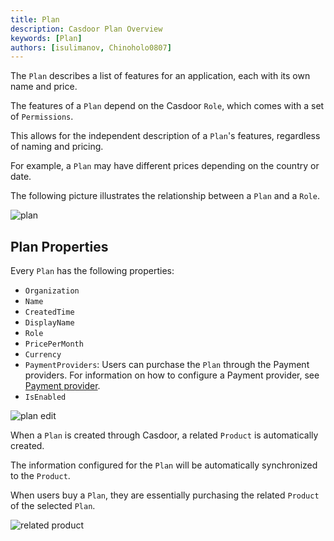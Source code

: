 ```yaml
---
title: Plan
description: Casdoor Plan Overview
keywords: [Plan]
authors: [isulimanov, Chinoholo0807]
---
```


The `Plan` describes a list of features for an application, each with its own name and price.

The features of a `Plan` depend on the Casdoor `Role`, which comes with a set of `Permissions`.

This allows for the independent description of a `Plan`'s features, regardless of naming and pricing.

For example, a `Plan` may have different prices depending on the country or date.

The following picture illustrates the relationship between a `Plan` and a `Role`.

![plan](/img/pricing/plan.png)

## Plan Properties

Every `Plan` has the following properties:

- `Organization`
- `Name`
- `CreatedTime`
- `DisplayName`
- `Role`
- `PricePerMonth`
- `Currency`
- `PaymentProviders`: Users can purchase the `Plan` through the Payment providers. For information on how to configure a Payment provider, see [Payment provider](/docs/provider/payment/overview).
- `IsEnabled`

![plan edit](/img/pricing/plan_edit.png)

When a `Plan` is created through Casdoor, a related `Product` is automatically created.

The information configured for the `Plan` will be automatically synchronized to the `Product`.

When users buy a `Plan`, they are essentially purchasing the related `Product` of the selected `Plan`.

![related product](/img/pricing/related_product.png)
